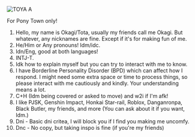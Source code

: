 ![TOYA A](https://github.com/user-attachments/assets/8cee52fc-560f-4a0d-9c21-e62fa89bcd69)

For Pony Town only!
1. Hello, my name is Okagi/Tota, usually my friends call me Okagi. But whatever, any nicknames are fine. Except if it's for making fun of me.
2. He/Him or Any pronouns! Idm/idc.
3. Idn/Eng, good at both languages!
4. INTJ-T.
5. Idk how to explain myself but you can try to interact with me to know. 
6. I have Borderline Personality Disorder (BPD) which can affect how I respond. I might need some extra space or time to process things, so please interact with me cautiously and kindly. Your understanding means a lot.
7. C+H (Idm being covered or asked to move) and w2i if I'm afk!
8. I like PJSK, Genshin Impact, Honkai Star-rail, Roblox, Danganronpa, Black Butler, my friends, and more (You can ask about it if you want, Idm.)
9. Dni - Basic dni critea, I will block you if I find you making me uncomfy.
10. Dnc - No copy, but taking inspo is fine (if you're my friends)
